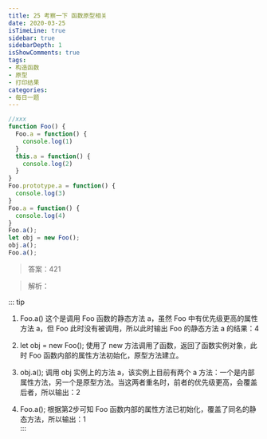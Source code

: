 ```yaml
---
title: 25 考察一下 函数原型相关
date: 2020-03-25
isTimeLine: true
sidebar: true
sidebarDepth: 1
isShowComments: true
tags:
- 构造函数 
- 原型
- 打印结果
categories:
- 每日一题
---
```



```js
//xxx
function Foo() {
  Foo.a = function() {
    console.log(1)
  }
  this.a = function() {
    console.log(2)
  }
}
Foo.prototype.a = function() {
  console.log(3)
}
Foo.a = function() {
  console.log(4)
}
Foo.a();
let obj = new Foo();
obj.a();
Foo.a();
```

> 答案：421

> 解析：

::: tip
1. Foo.a() 这个是调用 Foo 函数的静态方法 a，虽然 Foo 中有优先级更高的属性方法 a，但 Foo 此时没有被调用，所以此时输出 Foo 的静态方法 a 的结果：4 <br>

2. let obj = new Foo(); 使用了 new 方法调用了函数，返回了函数实例对象，此时 Foo 函数内部的属性方法初始化，原型方法建立。<br>

3. obj.a(); 调用 obj 实例上的方法 a，该实例上目前有两个 a 方法：一个是内部属性方法，另一个是原型方法。当这两者重名时，前者的优先级更高，会覆盖后者，所以输出：2 <br>

4. Foo.a(); 根据第2步可知 Foo 函数内部的属性方法已初始化，覆盖了同名的静态方法，所以输出：1 <br>
:::